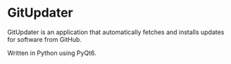 # GitUpdater

GitUpdater is an application that automatically fetches and installs updates for software from GitHub.

Written in Python using PyQt6.
